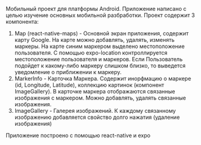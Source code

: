 Мобильный проект для платформы Android.
Приложение написано с целью изучение основных мобильной разбработки.
Проект содержит 3 компонента:
1. Map (react-native-maps) - Основной экран приложения, содержит карту Google.
 На карте можно добавлять, удалять, изменять маркеры.
 На карте синим маркером выделено местоположение пользователя.
 С помощью expo-location контроллируется местоположение пользователя и маркеров. Если Пользователь подойдет к какому-либо маркеру слишком близко, то выведется уведомление о приближении к маркеру.
2. MarkerInfo - Карточка Маркера.
 Содержит инорфмацию о маркере (id, Longitude, Latitude), коллекцию картинок (компонент ImageGallery).
 В карточке маркера отображаются связанные изображения с маркером. Можно добавлять, удалять связанные изображения.
3. ImageGallery - Галерея изображений.
 К каждому связанному изображению добавляется свойство долго нажатия (удаление изображения)

Приложение построено с помощью react-native и expo
